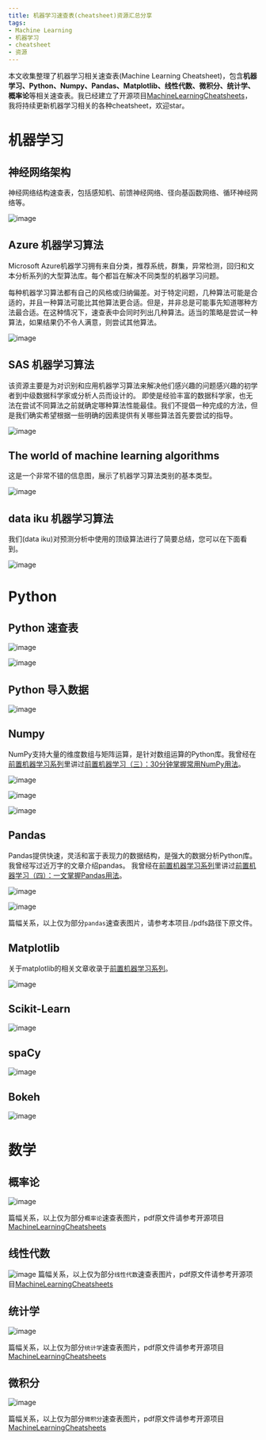 ```yaml
---
title: 机器学习速查表(cheatsheet)资源汇总分享
tags:
- Machine Learning
- 机器学习
- cheatsheet
- 资源
---
```


本文收集整理了机器学习相关速查表(Machine Learning Cheatsheet)，包含**机器学习、Python、Numpy、Pandas、Matplotlib、线性代数、微积分、统计学、概率论**等相关速查表。我已经建立了开源项目[MachineLearningCheatsheets](https://github.com/caiyongji/MachineLearningCheatsheets)，我将持续更新机器学习相关的各种cheatsheet，欢迎star。


# 机器学习 #

## 神经网络架构 ##

神经网络结构速查表，包括感知机、前馈神经网络、径向基函数网络、循环神经网络等。

![image](/assets/images/20201218/NeuralNetworkZo19High.png)

## Azure 机器学习算法 ##

Microsoft Azure机器学习拥有来自分类，推荐系统，群集，异常检测，回归和文本分析系列的大型算法库。每个都旨在解决不同类型的机器学习问题。  

每种机器学习算法都有自己的风格或归纳偏差。对于特定问题，几种算法可能是合适的，并且一种算法可能比其他算法更合适。但是，并非总是可能事先知道哪种方法最合适。在这种情况下，速查表中会同时列出几种算法。适当的策略是尝试一种算法，如果结果仍不令人满意，则尝试其他算法。

![image](/assets/images/20201218/microsoft-azure-algorithmn.png)

## SAS 机器学习算法 ##

该资源主要是为对识别和应用机器学习算法来解决他们感兴趣的问题感兴趣的初学者到中级数据科学家或分析人员而设计的。
即使是经验丰富的数据科学家，也无法在尝试不同算法之前就确定哪种算法性能最佳。我们不提倡一种完成的方法，但是我们确实希望根据一些明确的因素提供有关哪些算法首先要尝试的指导。

![image](/assets/images/20201218/machine-learning-cheet-sheet-2.png)

## The world of machine learning algorithms ##

这是一个非常不错的信息图，展示了机器学习算法类别的基本类型。

![image](/assets/images/20201218/12algorithmseverydatascientistshouldknow.jpg)

## data iku 机器学习算法 ##

我们(data iku)对预测分析中使用的顶级算法进行了简要总结，您可以在下面看到。

![image](/assets/images/20201218/dataiku.png)

# Python #

## Python 速查表 ##

![image](/assets/images/20201218/python1.png)

![image](/assets/images/20201218/python2.png)

## Python 导入数据 ##

![image](/assets/images/20201218/datacamp-python.png)

## Numpy ##

NumPy支持大量的维度数组与矩阵运算，是针对数组运算的Python库。我曾经在[前置机器学习系列](https://mp.weixin.qq.com/mp/appmsgalbum?__biz=MzUxMjU4NjI4MQ==&action=getalbum&album_id=1627166768236412929&scene=173&from_msgid=2247484075&from_itemidx=1&count=3#wechat_redirect)里讲过[前置机器学习（三）：30分钟掌握常用NumPy用法](http://blog.caiyongji.com/2020/12/06/pre-ml-numpy-3.html)。

![image](/assets/images/20201218/Numpy.png)

![image](/assets/images/20201218/Numpy1.png)

![image](/assets/images/20201218/Numpy2.png)

## Pandas ##

Pandas提供快速，灵活和富于表现力的数据结构，是强大的数据分析Python库。
我曾经写过近万字的文章介绍pandas。
我曾经在[前置机器学习系列](https://mp.weixin.qq.com/mp/appmsgalbum?__biz=MzUxMjU4NjI4MQ==&action=getalbum&album_id=1627166768236412929&scene=173&from_msgid=2247484075&from_itemidx=1&count=3#wechat_redirect)里讲过[前置机器学习（四）：一文掌握Pandas用法](http://blog.caiyongji.com/2020/12/13/pre-ml-pandas-4.html)。

![image](/assets/images/20201218/pandas1-1.png)

![image](/assets/images/20201218/pandas1-4.png)

篇幅关系，以上仅为部分`pandas`速查表图片，请参考本项目./pdfs路径下原文件。

## Matplotlib ##

关于matplotlib的相关文章收录于[前置机器学习系列](https://mp.weixin.qq.com/mp/appmsgalbum?__biz=MzUxMjU4NjI4MQ==&action=getalbum&album_id=1627166768236412929&scene=173&from_msgid=2247484075&from_itemidx=1&count=3#wechat_redirect)。

![image](/assets/images/20201218/matplotlib.png)

## Scikit-Learn ##

![image](/assets/images/20201218/scikit.png)

## spaCy ##

![image](/assets/images/20201218/spaCy.png)

## Bokeh ##

![image](/assets/images/20201218/bokeh.png)


# 数学 #

## 概率论 ##

![image](/assets/images/20201218/probability.png)

篇幅关系，以上仅为部分`概率论`速查表图片，pdf原文件请参考开源项目[MachineLearningCheatsheets](https://github.com/caiyongji/MachineLearningCheatsheets)

## 线性代数 ##

![image](/assets/images/20201218/linear-algebra.png)
篇幅关系，以上仅为部分`线性代数`速查表图片，pdf原文件请参考开源项目[MachineLearningCheatsheets](https://github.com/caiyongji/MachineLearningCheatsheets)

## 统计学 ##

![image](/assets/images/20201218/stats.png)

篇幅关系，以上仅为部分`统计学`速查表图片，pdf原文件请参考开源项目[MachineLearningCheatsheets](https://github.com/caiyongji/MachineLearningCheatsheets)

## 微积分 ##

![image](/assets/images/20201218/calculus.png)

篇幅关系，以上仅为部分`微积分`速查表图片，pdf原文件请参考开源项目[MachineLearningCheatsheets](https://github.com/caiyongji/MachineLearningCheatsheets)
